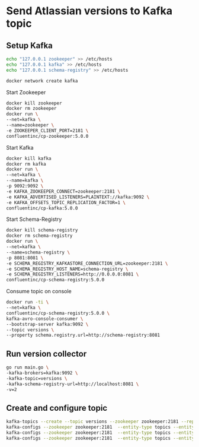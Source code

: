 # Send Atlassian versions to Kafka topic

## Setup Kafka

```bash
echo "127.0.0.1 zookeeper" >> /etc/hosts
echo "127.0.0.1 kafka" >> /etc/hosts
echo "127.0.0.1 schema-registry" >> /etc/hosts
```

```bash
docker network create kafka
```
 
Start Zookeeper 
 
```bash
docker kill zookeeper
docker rm zookeeper
docker run \
--net=kafka \
--name=zookeeper \
-e ZOOKEEPER_CLIENT_PORT=2181 \
confluentinc/cp-zookeeper:5.0.0
```

Start Kafka
 
```bash
docker kill kafka
docker rm kafka
docker run \
--net=kafka \
--name=kafka \
-p 9092:9092 \
-e KAFKA_ZOOKEEPER_CONNECT=zookeeper:2181 \
-e KAFKA_ADVERTISED_LISTENERS=PLAINTEXT://kafka:9092 \
-e KAFKA_OFFSETS_TOPIC_REPLICATION_FACTOR=1 \
confluentinc/cp-kafka:5.0.0
```

Start Schema-Registry

```bash
docker kill schema-registry
docker rm schema-registry
docker run \
--net=kafka \
--name=schema-registry \
-p 8081:8081 \
-e SCHEMA_REGISTRY_KAFKASTORE_CONNECTION_URL=zookeeper:2181 \
-e SCHEMA_REGISTRY_HOST_NAME=schema-registry \
-e SCHEMA_REGISTRY_LISTENERS=http://0.0.0.0:8081 \
confluentinc/cp-schema-registry:5.0.0
```


Consume topic on console 

```bash
docker run -ti \
--net=kafka \
confluentinc/cp-schema-registry:5.0.0 \
kafka-avro-console-consumer \
--bootstrap-server kafka:9092 \
--topic versions \
--property schema.registry.url=http://schema-registry:8081
```


## Run version collector

```bash
go run main.go \
-kafka-brokers=kafka:9092 \
-kafka-topic=versions \
-kafka-schema-registry-url=http://localhost:8081 \
-v=2
```

## Create and configure topic

```bash
kafka-topics --create --topic versions --zookeeper zookeeper:2181 --replication-factor 1 --partitions 1
kafka-configs --zookeeper zookeeper:2181  --entity-type topics --entity-name versions --alter --add-config retention.ms=-1
kafka-configs --zookeeper zookeeper:2181  --entity-type topics --entity-name versions --alter --add-config retention.bytes=-1
kafka-configs --zookeeper zookeeper:2181  --entity-type topics --entity-name versions --alter --add-config cleanup.policy=compact
```
